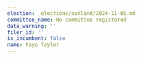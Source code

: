 ```yaml
---
election: _elections/oakland/2024-11-05.md
committee_name: No committee registered
data_warning: ''
filer_id: ''
is_incumbent: false
name: Faye Taylor
---
```


